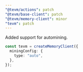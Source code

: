 ```yaml
---
"@tevm/actions": patch
"@tevm/base-client": patch
"@tevm/memory-client": minor
"tevm": patch
---
```


Added support for automining.

```typescript
const tevm = createMemoryClient({
  miningConfig: {
    type: "auto",
  },
});
```
